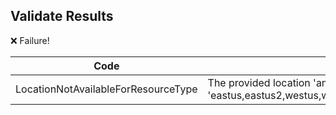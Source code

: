 ## Validate Results
❌ Failure!

| Code | Message | Target |
|-|-|- |
| LocationNotAvailableForResourceType | The provided location 'antarctica' is not available for resource type 'Microsoft.Storage/storageAccounts'. List of available regions for the resource type is 'eastus,eastus2,westus,westeurope,eastasia,southeastasia,japaneast,japanwest,northcentralus,southcentralus,centralus,northeurope,brazilsouth,australiaeast,australiasoutheast,southindia,centralindia,westindia,canadaeast,canadacentral,westus2,westcentralus,uksouth,ukwest,koreacentral,koreasouth,francecentral,australiacentral,southafricanorth,uaenorth,switzerlandnorth,germanywestcentral,norwayeast,westus3,jioindiawest,swedencentral,qatarcentral,polandcentral'. |  |